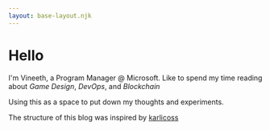 ```yaml
--- 
layout: base-layout.njk 
--- 
```

# Hello

I'm Vineeth, a Program Manager @ Microsoft. Like to spend my time reading about *Game Design*, *DevOps*, and *Blockchain*

Using this as a space to put down my thoughts and experiments.

The structure of this blog was inspired by [karlicoss](https://beepb00p.xyz/)
